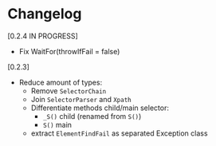 ﻿# Changelog

[0.2.4 IN PROGRESS]
- Fix WaitFor(throwIfFail = false)


[0.2.3]
- Reduce amount of types:
    - Remove `SelectorChain`
    - Join `SelectorParser` and `Xpath`
    - Differentiate methods child/main selector:
        - `_S()` child (renamed from `S()`)
        - `S()` main
    - extract `ElementFindFail` as separated Exception class